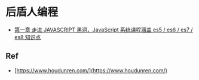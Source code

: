 # 后盾人编程

* [第一章 走进 JAVASCRIPT 黑洞，JavaScript 系统课程涵盖 es5 / es6 / es7 / es8 知识点](./BV1yE411y7QZ)


## Ref

* [https://www.houdunren.com/](https://www.houdunren.com/)